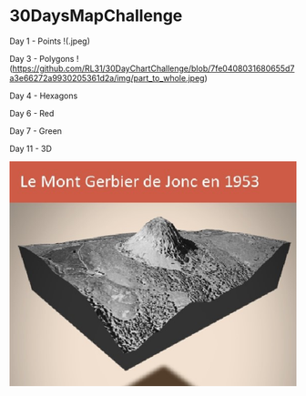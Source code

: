 # 30DaysMapChallenge

Day 1 - Points
!(.jpeg)

Day 3 - Polygons
!(https://github.com/RL31/30DayChartChallenge/blob/7fe0408031680655d7a3e66272a9930205361d2a/img/part_to_whole.jpeg)

Day 4 - Hexagons

Day 6 - Red

Day 7 - Green

Day 11 - 3D

![Gerbier](https://github.com/RL31/30DaysMapChallenge2021/blob/501334b424457c69a6cfa4e5d0f062b2b5a1d7f3/sorties/J11%20-%203D%20-%20Gerbier_ok.jpeg)